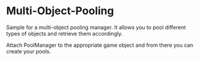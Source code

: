 # Multi-Object-Pooling
Sample for a multi-object pooling manager. It allows you to pool different types of objects and retrieve them accordingly.

Attach PoolManager to the appropriate game object and from there you can create your pools.

